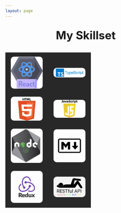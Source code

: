 ```yaml
---
layout: page
---
```


<style>

    .skill-container {
        display: flex;
        flex-wrap: wrap;
    }

    .skill {
    position: relative;
    margin: 10px;
    display: flex;
    justify-content: center; 
    align-items: center; 
}

    .skill img {
        /*To Do*/
        /*Resize images in GIMP to be 100px x 100 px*/

        width: 100px;
        /* height: 100px;  */
        border-radius: 10px;
    }

    .skill .tooltip {
        visibility: hidden;
        width: 120px;
        background-color: black;
        color: #fff;
        text-align: center;
        border-radius: 5px;
        padding: 5px;
        position: absolute;
        z-index: 1;
        bottom: 125%;
        left: 50%;
        margin-left: -60px;
        opacity: 0;
        transition: opacity 0.3s;
    }

    .skill:hover .tooltip {
        visibility: visible;
        opacity: 1;
    }
   
table thead tr, table tbody tr {
    background-color: #282828 !important; /* Set your desired background color */
    color: white; /* Optional: Set text color to white for better contrast */
}

h1 {
    text-align: center; /* Center align the title */
    font-size: 2.5em; /* Adjust the size as needed */
    margin-top: 20px; /* Add some top margin */
    padding: 10px;
}
</style>

<!-- ## Professional Web Development Experience -->
<h1>My Skillset</h1>
<table>
    <!-- <thead>
        <tr>
            <th>Front-End Tech</th>
        </tr>
    </thead> -->
    <tbody>
        <tr>
            <td>
                <div class="skill">
                    <img src="/assets/img/skills/react-100x100.png" alt="React">
                    <div class="tooltip">React</div>
                </div>
            </td>
            <td>
                <div class="skill">
                    <img src="/assets/img/skills/typescript.png" alt="TypeScript">
                    <div class="tooltip">TypeScript</div>
                </div>
            </td>
        </tr>
        <tr>
            <td>
                <div class="skill">
                    <img src="/assets/img/skills/html.jfif" alt="HTML">
                    <div class="tooltip">HTML</div>
                </div>
            </td>
            <td>
                <div class="skill">
                    <img src="/assets/img/skills/javascript.png" alt="JavaScript">
                    <div class="tooltip">JavaScript</div>
                </div>
            </td>
        </tr>
        <tr>
            <td>
                <div class="skill">
                    <img src="/assets/img/skills/nodejs.jfif" alt="NodeJs">
                    <div class="tooltip">NodeJS</div>
                </div>
            </td>
            <td>
                <div class="skill">
                    <img src="/assets/img/skills/markdown.jfif" alt="Markdown">
                    <div class="tooltip">Markdown</div>
                </div>
            </td>
        </tr>
        <tr>
            <td>
                <div class="skill">
                    <img src="/assets/img/skills/redux.jfif" alt="Redux">
                    <div class="tooltip">Redux</div>
                </div>
            </td>
            <td>
                <div class="skill">
                    <img src="/assets/img/skills/restful-api.jfif" alt="Redux">
                    <div class="tooltip">Redux</div>
                </div>
            </td>
        </tr>
        <!-- Add more rows as needed -->
    </tbody>
</table>
<!-- 
<table>
    <thead>
        <tr>
            <th>Back-End Tech</th>
        </tr>
    </thead>
    <tbody>
        <tr>
            <div class="skill">
                <img src="/assets/img/skills/csharp.jfif" alt="C#">
                <div class="tooltip">C#</div>
            </div>
        </tr>
        <tr>
            <div class="skill">
                <img src="/assets/img/skills/ibm-mainframe.jfif" alt="Mainframe">
                <div class="tooltip">Mainframe</div>
            </div>
        </tr>
        <tr>
            <div class="skill">
                <img src="/assets/img/skills/ibm-db2.png" alt="DB2">
                <div class="tooltip">DB2</div>
            </div>
        </tr>
    </tbody>
</table> -->
<!-- Professional Web Development Experience
Tech Stack:
React-Redux
TypeScript and some Javascript
HTML/CSS

Tools
Docker
GitLab
Tmux
iTerm
PowerShell
VSCode

External Systems
Kafka
Kubernetes

Professional Backend Programming Experience

Personal Project Experience -->
